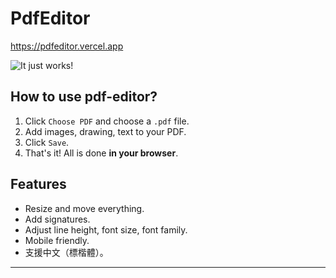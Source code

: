 # PdfEditor

 https://pdfeditor.vercel.app
 
 
![It just works!](https://i.imgur.com/m3weLXQ.gif)

## How to use pdf-editor?

1. Click `Choose PDF` and choose a `.pdf` file.
2. Add images, drawing, text to your PDF.
3. Click `Save`.
4. That's it! All is done **in your browser**.

## Features

- Resize and move everything.
- Add signatures.
- Adjust line height, font size, font family.
- Mobile friendly.
- 支援中文（標楷體）。

---
